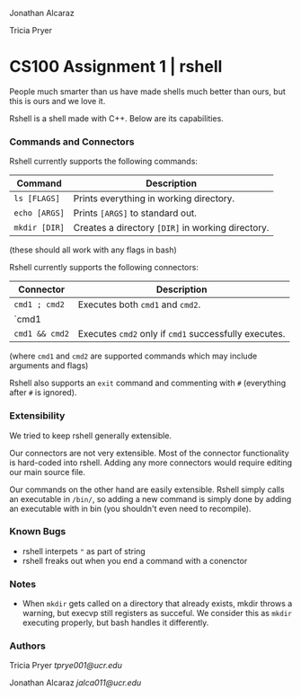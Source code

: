 Jonathan Alcaraz

Tricia Pryer
# CS100 Assignment 1 | rshell

People much smarter than us have made shells much better than ours, but this is ours and we love it.

Rshell is a shell made with C++. Below are its capabilities.

### Commands and Connectors

Rshell currently supports the following commands:

| Command | Description |
| ------- | ----------- |
| `ls [FLAGS]` | Prints everything in working directory. |
| `echo [ARGS]` | Prints `[ARGS]` to standard out. |
| `mkdir [DIR]` | Creates a directory `[DIR]` in working directory. |

(these should all work with any flags in bash)

Rshell currently supports the following connectors:

| Connector | Description |
| --------- | ----------- |
| `cmd1 ; cmd2` | Executes both `cmd1` and `cmd2`. |
| `cmd1 || cmd2` | Executes `cmd2` only if `cmd1` fails to execute. |
| `cmd1 && cmd2` | Executes `cmd2` only if `cmd1` successfully executes. |

(where `cmd1` and `cmd2` are supported 
commands which may include arguments and flags)

Rshell also supports an `exit` command and commenting with `#`
(everything after `#` is ignored).

### Extensibility

We tried to keep rshell generally extensible.

Our connectors are not very extensible. Most of the connector functionality is hard-coded into rshell. Adding any more connectors would require editing our main source file.

Our commands on the other hand are easily extensible. Rshell simply calls an executable in `/bin/`, so adding a new command is simply done by adding an executable with in bin (you shouldn't even need to recompile).

### Known Bugs
- rshell interpets `"` as part of string
- rshell freaks out when you end a command with a conenctor

### Notes
- When `mkdir` gets called on a directory that already exists, mkdir throws a warning, but execvp still registers as succeful. We consider this as `mkdir` executing properly, but bash handles it differently.

### Authors
Tricia Pryer _tprye001@ucr.edu_ 

Jonathan Alcaraz _jalca011@ucr.edu_
